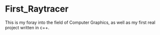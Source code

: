 # First_Raytracer
This is my foray into the field of Computer Graphics, as well as my first real project written in c++.
